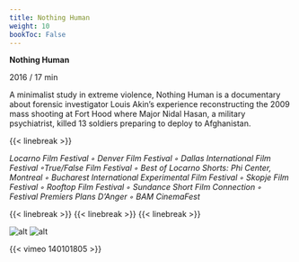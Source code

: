 ```yaml
---
title: Nothing Human
weight: 10
bookToc: False
---
```

**Nothing Human**

2016 / 17 min

A minimalist study in extreme violence, Nothing Human is a documentary about forensic investigator Louis Akin’s experience reconstructing the 2009 mass shooting at Fort Hood where Major Nidal Hasan, a military psychiatrist, killed 13 soldiers preparing to deploy to Afghanistan.


{{< linebreak >}}


*Locarno Film Festival ◦ Denver Film Festival ◦ Dallas International Film Festival ◦True/False Film Festival ◦ Best of Locarno Shorts: Phi Center, Montreal ◦ Bucharest International Experimental Film Festival ◦ Skopje Film Festival ◦ Rooftop Film Festival ◦ Sundance Short Film Connection ◦ Festival Premiers Plans D’Anger ◦ BAM CinemaFest*


{{< linebreak >}}
{{< linebreak >}}
{{< linebreak >}}


![alt](/NH/NH2.jpg)
![alt](/NH/NH1.jpeg)

{{< vimeo 140101805 >}}


